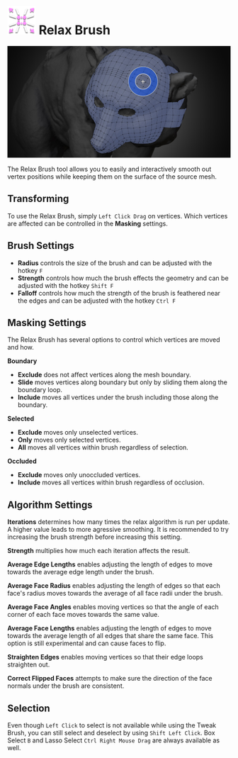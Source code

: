 # ![](images/icons/relax-icon.png) Relax Brush

![](images/relax.jpg)

<!--
Quick Shortcut: {{ site.data.keymaps.relax_quick }}
-->

The Relax Brush tool allows you to easily and interactively smooth out vertex positions while keeping them on the surface of the source mesh.


## Transforming

To use the Relax Brush, simply `Left Click Drag` on vertices. Which vertices are affected can be controlled in the **Masking** settings.

## Brush Settings

- **Radius** controls the size of the brush and can be adjusted with the hotkey `F`
- **Strength** controls how much the brush effects the geometry and can be adjusted with the hotkey `Shift F`
- **Falloff** controls how much the strength of the brush is feathered near the edges and can be adjusted with the hotkey `Ctrl F`

<!--
These options can also be stored as presets in the Brush Options panel.
To quickly switch between presets, use the {{ site.data.keymaps.pie_menu_alt0 }} pie menu.
-->

## Masking Settings

The Relax Brush has several options to control which vertices are moved and how.

**Boundary**
- **Exclude** does not affect vertices along the mesh boundary.
- **Slide** moves vertices along boundary but only by sliding them along the boundary loop.
- **Include** moves all vertices under the brush including those along the boundary.

<!--
### Symmetry
- **Exclude**: Do not affect vertices along the symmetry plane.
- **Slide**: Tweak vertices along boundary but only by sliding them along the symmetry plane.
- **Include**: Tweak all vertices under the brush including those along the symmetry plane.
-->

**Selected**
- **Exclude** moves only unselected vertices.
- **Only** moves only selected vertices.
- **All** moves all vertices within brush regardless of selection.

**Occluded**
- **Exclude** moves only unoccluded vertices.
- **Include** moves all vertices within brush regardless of occlusion.


## Algorithm Settings

**Iterations** determines how many times the relax algorithm is run per update. A higher value leads to more agressive smoothing. It is recommended to try increasing the brush strength before increasing this setting.

**Strength** multiplies how much each iteration affects the result.

**Average Edge Lengths** enables adjusting the length of edges to move towards the average edge length under the brush.

**Average Face Radius** enables adjusting the length of edges so that each face's radius moves towards the average of all face radii under the brush.

**Average Face Angles** enables moving vertices so that the angle of each corner of each face moves towards the same value.

**Average Face Lengths** enables adjusting the length of edges to move towards the average length of all edges that share the same face. This option is still experimental and can cause faces to flip.

**Straighten Edges** enables moving vertices so that their edge loops straighten out.

**Correct Flipped Faces** attempts to make sure the direction of the face normals under the brush are consistent.

## Selection

Even though `Left Click` to select is not available while using the Tweak Brush, you can still select and deselect by using `Shift Left Click`. Box Select `B` and Lasso Select `Ctrl Right Mouse Drag` are always available as well. 